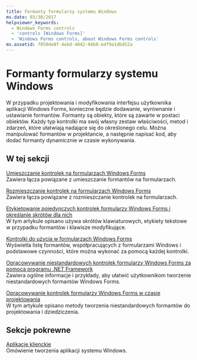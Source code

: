 ```yaml
---
title: Formanty formularzy systemu Windows
ms.date: 03/30/2017
helpviewer_keywords:
  - Windows Forms controls
  - 'controls [Windows Forms]'
  - 'Windows Forms controls, about Windows Forms controls'
ms.assetid: f050de8f-4ebd-4042-94b8-edf9a1dbd52a
---
```

# <a name="windows-forms-controls"></a>Formanty formularzy systemu Windows
W przypadku projektowania i modyfikowania interfejsu użytkownika aplikacji Windows Forms, konieczne będzie dodawanie, wyrównanie i ustawianie formantów. Formanty są obiekty, które są zawarte w postaci obiektów. Każdy typ kontrolki ma swój własny zestaw właściwości, metod i zdarzeń, które ułatwiają nadające się do określonego celu. Można manipulować formantów w projektancie, a następnie napisać kod, aby dodać formanty dynamicznie w czasie wykonywania.  
  
## <a name="in-this-section"></a>W tej sekcji  
 [Umieszczanie kontrolek na formularzach Windows Forms](putting-controls-on-windows-forms.md)  
 Zawiera łącza powiązane z umieszczanie formantów na formularzach.  
  
 [Rozmieszczanie kontrolek na formularzach Windows Forms](arranging-controls-on-windows-forms.md)  
 Zawiera łącza powiązane z rozmieszczanie kontrolek na formularzach.  
  
 [Etykietowanie pojedynczych kontrolek formularzy Windows Forms i określanie skrótów dla nich](labeling-individual-windows-forms-controls-and-providing-shortcuts-to-them.md)  
 W tym artykule opisano używa skrótów klawiaturowych, etykiety tekstowe w przypadku formantów i klawisze modyfikujące.  
  
 [Kontrolki do użycia w formularzach Windows Forms](controls-to-use-on-windows-forms.md)  
 Wyświetla listę formantów, współpracujących z formularzami Windows i podstawowe czynności, które można wykonać za pomocą każdej kontrolki.  
  
 [Opracowywanie niestandardowych kontrolek formularzy Windows Forms za pomocą programu .NET Framework](developing-custom-windows-forms-controls.md)  
 Zawiera ogólne informacje i przykłady, aby ułatwić użytkownikom tworzenie niestandardowych formantów Windows Forms.  
  
 [Opracowywanie kontrolek formularzy Windows Forms w czasie projektowania](developing-windows-forms-controls-at-design-time.md)  
 W tym artykule opisano metody tworzenia niestandardowych formantów do projektowania i dziedziczenia.  
  
## <a name="related-sections"></a>Sekcje pokrewne  
 [Aplikacje klienckie](../../develop-client-apps.md)  
 Omówienie tworzenia aplikacji systemu Windows.  
  
